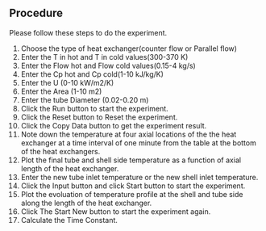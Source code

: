 ## Procedure

Please follow these steps to do the experiment.

<ol>
				<li>Choose the type of heat exchanger(counter flow or Parallel flow)</li>
				<li>Enter the T in hot and T in cold values(300-370 K)</li>
				<li>Enter the Flow hot and Flow cold values(0.15-4 kg/s)</li>
				<li>Enter the Cp hot and Cp cold(1-10 kJ/kg/K)</li>
				<li>Enter the U (0-10 kW/m2/K)</li>
				<li>Enter the Area (1-10 m2)</li>
				<li>Enter the tube Diameter (0.02-0.20 m)</li>
				<li>Click the Run button to start the experiment.</li>
				<li>Click the Reset button to Reset the experiment.</li>
				<li>Click the Copy Data button to get the experiment result.</li>
				<li>Note down the temperature at four axial locations of the the heat exchanger at a time interval of one minute from the table at the bottom of the heat exchangers.</li>
				<li>Plot the final tube and shell side temperature as a function of axial length of the heat exchanger.</li>
				<li>Enter the new tube inlet temperature or the new shell inlet temperature.</li>
				<li>Click the Input button and click Start button to start the experiment.</li>
				<li>Plot the evoluation of temperature profile at the shell and tube side along the length of the heat exchanger.</li>
				<li>Click The Start New button to start the experiment again.</li>
				<li>Calculate the Time Constant.</li>
				</ol>
